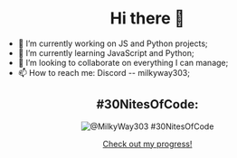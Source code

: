 <div align="center">

# Hi there 👋

</div>

<ul " text-align="right">

  <li> 🔭 I’m currently working on JS and Python projects; </li>
  <li> 🌱 I’m currently learning JavaScript and Python; </li>
  <li> 👯 I’m looking to collaborate on everything I can manage; </li>
  <li> 📫 How to reach me: Discord -- milkyway303; </li>
<!---- 🤔 I’m looking for help with ...
- 💬 Ask me about ... 
- 😄 Pronouns: ... 
- ⚡ Fun fact: ... -->

</ul>

<div align="center">

## #30NitesOfCode:
 
  ![@MilkyWay303 #30NitesOfCode](https://www.codedex.io/api/petStatus?user=MilkyWay303)

  [Check out my progress!](https://www.codedex.io/@MilkyWay303/30-nites-of-code)  
  
</div>
